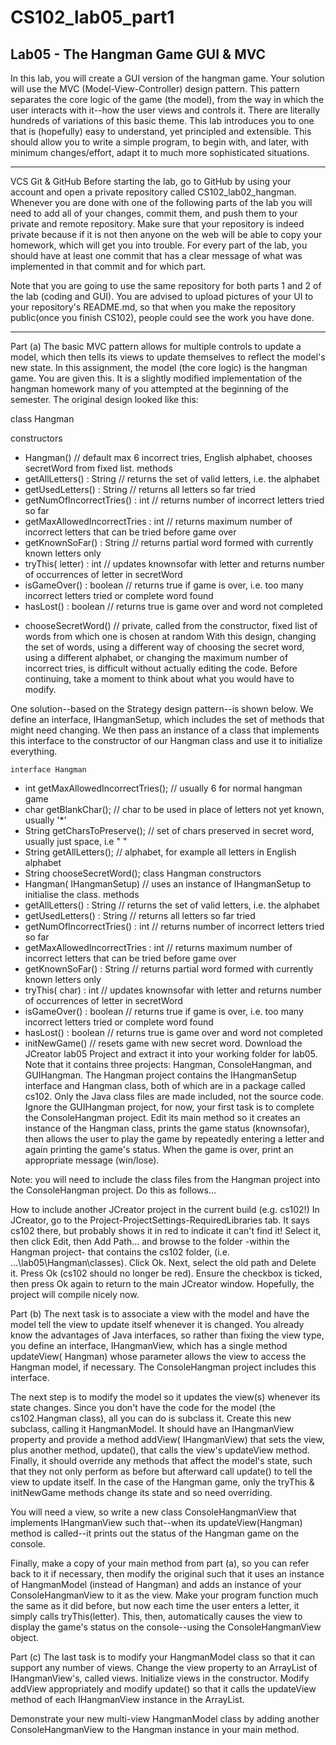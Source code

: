 # CS102_lab05_part1

Lab05 - The Hangman Game GUI & MVC
-------------------

In this lab, you will create a GUI version of the hangman game. Your solution will use the MVC (Model-View-Controller) design pattern. This pattern separates the core logic of the game (the model), from the way in which the user interacts with it--how the user views and controls it. There are literally hundreds of variations of this basic theme. This lab introduces you to one that is (hopefully) easy to understand, yet principled and extensible. This should allow you to write a simple program, to begin with, and later, with minimum changes/effort, adapt it to much more sophisticated situations.

--------------------------------------

VCS Git & GitHub
Before starting the lab, go to GitHub by using your account and open a private repository called CS102_lab02_hangman. Whenever you are done with one of the following parts of the lab you will need to add all of your changes, commit them, and push them to your private and remote repository. Make sure that your repository is indeed private because if it is not then anyone on the web will be able to copy your homework, which will get you into trouble. For every part of the lab, you should have at least one commit that has a clear message of what was implemented in that commit and for which part.

Note that you are going to use the same repository for both parts 1 and 2 of the lab (coding and GUI). You are advised to upload pictures of your UI to your repository's README.md, so that when you make the repository public(once you finish CS102), people could see the work you have done.

--------------------------------------

Part (a)
The basic MVC pattern allows for multiple controls to update a model, which then tells its views to update themselves to reflect the model's new state. In this assignment, the model (the core logic) is the hangman game. You are given this. It is a slightly modified implementation of the hangman homework many of you attempted at the beginning of the semester. The original design looked like this:

class Hangman

constructors
+ Hangman()  // default max 6 incorrect tries, English alphabet, chooses secretWord from fixed list.
methods
+ getAllLetters() : String   // returns the set of valid letters, i.e. the alphabet
+ getUsedLetters() : String  // returns all letters so far tried
+ getNumOfIncorrectTries() : int   // returns number of incorrect letters tried so far
+ getMaxAllowedIncorrectTries : int  // returns maximum number of incorrect letters that can be tried before game over
+ getKnownSoFar() : String // returns partial word formed with currently known letters only
+ tryThis( letter) : int   // updates knownsofar with letter and returns number of occurrences of letter in secretWord
+ isGameOver() : boolean  // returns true if game is over, i.e. too many incorrect letters tried or complete word found
+ hasLost() : boolean  // returns true is game over and word not completed
- chooseSecretWord() // private, called from the constructor, fixed list of words from which one is chosen at random
With this design, changing the set of words, using a different way of choosing the secret word, using a different alphabet, or changing the maximum number of incorrect tries, is difficult without actually editing the code. Before continuing, take a moment to think about what you would have to modify.

One solution--based on the Strategy design pattern--is shown below. We define an interface, IHangmanSetup, which includes the set of methods that might need changing. We then pass an instance of a class that implements this interface to the constructor of our Hangman class and use it to initialize everything.

    interface Hangman
+ int getMaxAllowedIncorrectTries();  // usually 6 for normal hangman game
+ char getBlankChar();   // char to be used in place of letters not yet known, usually '*'
+ String getCharsToPreserve();  // set of chars preserved in secret word, usually just space, i.e " "
+ String getAllLetters();  // alphabet, for example all letters in English alphabet
+ String chooseSecretWord();
    class Hangman
constructors
+ Hangman( IHangmanSetup)  // uses an instance of IHangmanSetup to initialise the class.
methods
+ getAllLetters() : String   // returns the set of valid letters, i.e. the alphabet
+ getUsedLetters() : String  // returns all letters so far tried
+ getNumOfIncorrectTries() : int   // returns number of incorrect letters tried so far
+ getMaxAllowedIncorrectTries : int  // returns maximum number of incorrect letters that can be tried before game over
+ getKnownSoFar() : String // returns partial word formed with currently known letters only
+ tryThis( char) : int   // updates knownsofar with letter and returns number of occurrences of letter in secretWord
+ isGameOver() : boolean  // returns true if game is over, i.e. too many incorrect letters tried or complete word found
+ hasLost() : boolean  // returns true is game over and word not completed
+ initNewGame()  // resets game with new secret word.
Download the JCreator lab05 Project and extract it into your working folder for lab05. Note that it contains three projects: Hangman, ConsoleHangman, and GUIHangman. The Hangman project contains the IHangmanSetup interface and Hangman class, both of which are in a package called cs102. Only the Java class files are made included, not the source code. Ignore the GUIHangman project, for now, your first task is to complete the ConsoleHangman project. Edit its main method so it creates an instance of the Hangman class, prints the game status (knownsofar), then allows the user to play the game by repeatedly entering a letter and again printing the game's status. When the game is over, print an appropriate message (win/lose).

Note: you will need to include the class files from the Hangman project into the ConsoleHangman project. Do this as follows...

How to include another JCreator project in the current build (e.g. cs102!)
In JCreator, go to the Project-ProjectSettings-RequiredLibraries tab. It says cs102 there, but probably shows it in red to indicate it can't find it! Select it, then click Edit, then Add Path... and browse to the folder -within the Hangman project- that contains the cs102 folder, (i.e. ...\lab05\Hangman\classes). Click Ok. Next, select the old path and Delete it. Press Ok (cs102 should no longer be red). Ensure the checkbox is ticked, then press Ok again to return to the main JCreator window. Hopefully, the project will compile nicely now.




Part (b)
The next task is to associate a view with the model and have the model tell the view to update itself whenever it is changed. You already know the advantages of Java interfaces, so rather than fixing the view type, you define an interface, IHangmanView, which has a single method updateView( Hangman) whose parameter allows the view to access the Hangman model, if necessary. The ConsoleHangman project includes this interface.

The next step is to modify the model so it updates the view(s) whenever its state changes. Since you don't have the code for the model (the cs102.Hangman class), all you can do is subclass it. Create this new subclass, calling it HangmanModel. It should have an IHangmanView property and provide a method addView( IHangmanView) that sets the view, plus another method, update(), that calls the view's updateView method. Finally, it should override any methods that affect the model's state, such that they not only perform as before but afterward call update() to tell the view to update itself. In the case of the Hangman game, only the tryThis & initNewGame methods change its state and so need overriding.

You will need a view, so write a new class ConsoleHangmanView that implements IHangmanView such that--when its updateView(Hangman) method is called--it prints out the status of the Hangman game on the console.

Finally, make a copy of your main method from part (a), so you can refer back to it if necessary, then modify the original such that it uses an instance of HangmanModel (instead of Hangman) and adds an instance of your ConsoleHangmanView to it as the view. Make your program function much the same as it did before, but now each time the user enters a letter, it simply calls tryThis(letter). This, then, automatically causes the view to display the game's status on the console--using the ConsoleHangmanView object.

Part (c)
The last task is to modify your HangmanModel class so that it can support any number of views. Change the view property to an ArrayList of IHangmanView's, called views. Initialize views in the constructor. Modify addView appropriately and modify update() so that it calls the updateView method of each IHangmanView instance in the ArrayList.

Demonstrate your new multi-view HangmanModel class by adding another ConsoleHangmanView to the Hangman instance in your main method.
